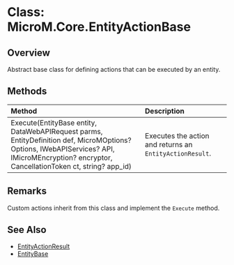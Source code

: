 # Class: MicroM.Core.EntityActionBase

## Overview
Abstract base class for defining actions that can be executed by an entity.

## Methods
| Method | Description |
|:------------|:-------------|
| Execute(EntityBase entity, DataWebAPIRequest parms, EntityDefinition def, MicroMOptions? Options, IWebAPIServices? API, IMicroMEncryption? encryptor, CancellationToken ct, string? app_id) | Executes the action and returns an `EntityActionResult`. |

## Remarks
Custom actions inherit from this class and implement the `Execute` method.

## See Also
- [EntityActionResult](EntityActionResult.md)
- [EntityBase](EntityBase.md)
